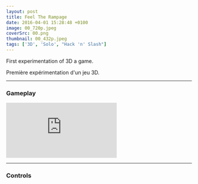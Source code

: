 ```yaml
---
layout: post
title: Feel The Rampage
date: 2016-04-01 15:28:48 +0100
image: 00_720p.jpeg
coverSrc: 00.png
thumbnail: 00_432p.jpeg
tags: ['3D', 'Solo', "Hack 'n' Slash"]
---
```

First experimentation of 3D a game.

Première expérimentation d'un jeu 3D.

***

### Gameplay
<iframe src="https://www.youtube.com/embed/vz-GSGT6a3U" frameborder="0" frameborder="0" allow="accelerometer; clipboard-write; encrypted-media; gyroscope; picture-in-picture" allowfullscreen></iframe>

***

### Controls
